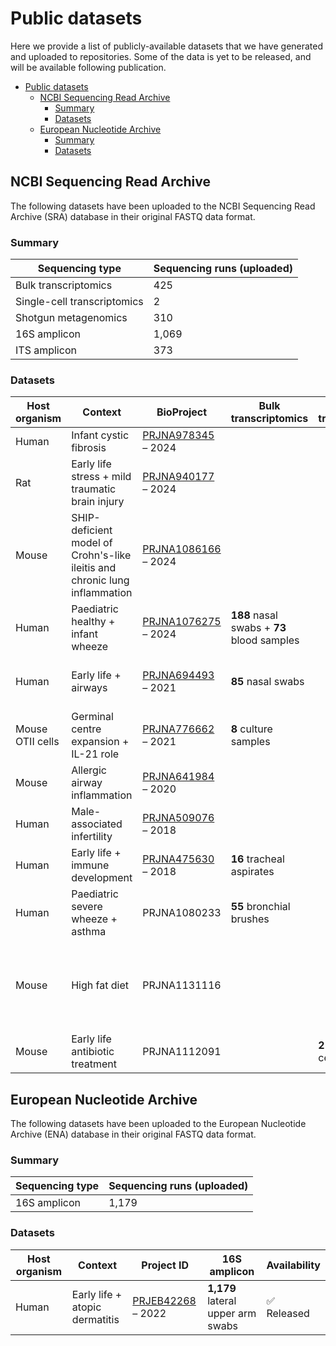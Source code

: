# Public datasets

Here we provide a list of publicly-available datasets that we have generated and uploaded to repositories. Some of the data is yet to be released, and will be available following publication.

- [Public datasets](#public-datasets)
  - [NCBI Sequencing Read Archive](#ncbi-sequencing-read-archive)
    - [Summary](#summary)
    - [Datasets](#datasets)
  - [European Nucleotide Archive](#european-nucleotide-archive)
    - [Summary](#summary-1)
    - [Datasets](#datasets-1)


## NCBI Sequencing Read Archive

The following datasets have been uploaded to the NCBI Sequencing Read Archive (SRA) database in their original FASTQ data format.

### Summary

| Sequencing type | Sequencing runs (uploaded) |
|---|---|
| Bulk transcriptomics | 425 |
| Single-cell transcriptomics | 2 |
| Shotgun metagenomics | 310 |
| 16S amplicon | 1,069 |
| ITS amplicon | 373 |

### Datasets

| Host organism | Context | BioProject | Bulk transcriptomics | Single-cell transcriptomics| Shotgun metagenomics | 16S amplicon | ITS amplicon | Availability |
|---|---|---|---|---|---|---|---|---|
| Human | Infant cystic fibrosis | [PRJNA978345](https://www.ncbi.nlm.nih.gov/bioproject/?term=PRJNA978345) &ndash; 2024 | | | **96** stool samples | **75** BAL samples | | :white_check_mark: Released |
| Rat | Early life stress + mild traumatic brain injury | [PRJNA940177](https://www.ncbi.nlm.nih.gov/bioproject/?term=PRJNA940177) &ndash; 2024 | | | | **76** stool samples | | :white_check_mark: Released |
| Mouse | SHIP-deficient model of Crohn's-like ileitis and chronic lung inflammation | [PRJNA1086166](https://www.ncbi.nlm.nih.gov/bioproject/PRJNA1086166) &ndash; 2024 | | | | **24** stool samples | | :white_check_mark: Released |
| Human | Paediatric healthy + infant wheeze | [PRJNA1076275](https://www.ncbi.nlm.nih.gov/bioproject/?term=PRJNA1076275) &ndash; 2024 | **188** nasal swabs + **73** blood samples | | | **320** nasal swabs | **135** nasal swabs | :white_check_mark: Released |
| Human | Early life + airways | [PRJNA694493](https://www.ncbi.nlm.nih.gov/bioproject/PRJNA694493) &ndash; 2021 | **85** nasal swabs | | | **118** nasal swabs + **119** oropharyngeal swabs | **119** nasal swabs + **119** oropharyngeal swabs | :white_check_mark: Released |
| Mouse OTII cells | Germinal centre expansion + IL-21 role | [PRJNA776662](https://www.ncbi.nlm.nih.gov/bioproject/PRJNA776662) &ndash; 2021 | **8** culture samples | | | | | :white_check_mark: Released |
| Mouse | Allergic airway inflammation | [PRJNA641984](https://www.ncbi.nlm.nih.gov/bioproject/PRJNA641984) &ndash; 2020 | | | **20** stool samples | **127** stool samples | | :white_check_mark: Released |
| Human | Male-associated infertility | [PRJNA509076](https://www.ncbi.nlm.nih.gov/bioproject/PRJNA509076) &ndash; 2018 | | | | **94** seminal fluid samples | | :white_check_mark: Released |
| Human | Early life + immune development | [PRJNA475630](https://www.ncbi.nlm.nih.gov/bioproject/PRJNA475630) &ndash; 2018 | **16** tracheal aspirates | | | **45** tracheal aspirates | | :white_check_mark: Released |
| Human | Paediatric severe wheeze + asthma | PRJNA1080233 | **55** bronchial brushes | | **28** bronchial brushes | | | :hourglass_flowing_sand: To be released |
| Mouse | High fat diet | PRJNA1131116 | | | **24** ileum luminal samples + **24** ileum mucosal samples + **22** colon luminal samples | | | :hourglass_flowing_sand: To be released |
| Mouse | Early life antibiotic treatment | PRJNA1112091 | | **2** lung structural cell digests | **96** stool samples | **41** lung tissue samples + **30** BAL samples | | :hourglass_flowing_sand: To be released |

## European Nucleotide Archive

The following datasets have been uploaded to the European Nucleotide Archive (ENA) database in their original FASTQ data format.

### Summary

| Sequencing type | Sequencing runs (uploaded) |
|---|---|
| 16S amplicon | 1,179 |

### Datasets

| Host organism | Context | Project ID | 16S amplicon | Availability |
|---|---|---|---|---|
| Human | Early life + atopic dermatitis | [PRJEB42268](https://www.ebi.ac.uk/ena/browser/view/PRJEB42268) &ndash; 2022 | **1,179** lateral upper arm swabs | :white_check_mark: Released |